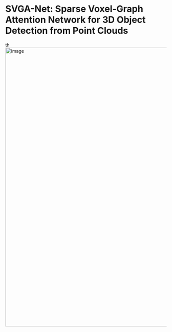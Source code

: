 # SVGA-Net: Sparse Voxel-Graph Attention Network for 3D Object Detection from Point Clouds
th
<img width="871" alt="image" src="https://github.com/hithqd/SVGA-Net/assets/37433515/23c8d70c-ecb6-4ecd-8cff-a2c46c2546a7">

